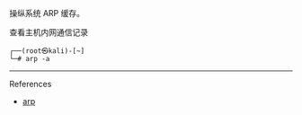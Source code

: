 操纵系统 ARP 缓存。

查看主机内网通信记录

```shell
┌──(root㉿kali)-[~]
└─# arp -a
```

---

References

- [arp](https://www.kali.org/tools/net-tools/#arp)
